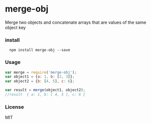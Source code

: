 # merge-obj

Merge two objects and concatenate arrays that are values of the same object key

### install

```
  npm install merge-obj --save
```

### Usage

```js
var merge = require('merge-obj');
var object1 = {a: 1, b: [2, 3]};
var object2 = {b: [4, 5], c: 6};

var result = merge(object1, object2);
//result  { a: 1, b: [ 4, 5 ], c: 6 }
```


### License

MIT